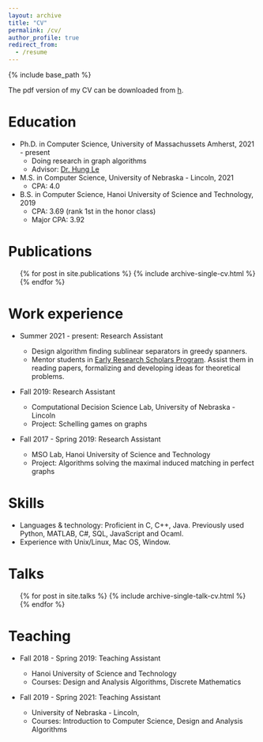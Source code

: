 ```yaml
---
layout: archive
title: "CV"
permalink: /cv/
author_profile: true
redirect_from:
  - /resume
---
```


{% include base_path %}

The pdf version of my CV can be downloaded from [h](https://thanvietcuong.github.io/files/Resume_Research.pdf).

Education
======
* Ph.D. in Computer Science, University of Massachussets Amherst, 2021 - present
  * Doing research in graph algorithms
  * Advisor: [Dr. Hung Le](https://hunglvosu.github.io) 
* M.S. in Computer Science, University of Nebraska - Lincoln, 2021
  * CPA: 4.0
* B.S. in Computer Science, Hanoi University of Science and Technology, 2019
  * CPA: 3.69 (rank 1st in the honor class)
  * Major CPA: 3.92

Publications
======
  <ul>{% for post in site.publications %}
    {% include archive-single-cv.html %}
  {% endfor %}</ul>

Work experience
======
* Summer 2021 - present: Research Assistant
  * Design algorithm finding sublinear separators in greedy spanners.
  * Mentor students in [Early Research Scholars Program](https://sites.google.com/umass.edu/ersp-cics). Assist them in reading papers, formalizing and developing ideas for theoretical problems.

* Fall 2019: Research Assistant
  * Computational Decision Science Lab, University of Nebraska - Lincoln
  * Project: Schelling games on graphs
 
* Fall 2017 - Spring 2019: Research Assistant
  * MSO Lab, Hanoi University of Science and Technology
  * Project: Algorithms solving the maximal induced matching in perfect graphs
  
Skills
======
 * Languages & technology: Proficient in C, C++, Java. Previously used Python, MATLAB, C#, SQL, JavaScript and Ocaml.
 * Experience with Unix/Linux, Mac OS, Window.
 
Talks
======
  <ul>{% for post in site.talks %}
    {% include archive-single-talk-cv.html %}
  {% endfor %}</ul>
  
Teaching
======
* Fall 2018 - Spring 2019: Teaching Assistant
  * Hanoi University of Science and Technology
  * Courses: Design and Analysis Algorithms, Discrete Mathematics

* Fall 2019 - Spring 2021: Teaching Assistant
  * University of Nebraska - Lincoln,
  * Courses: Introduction to Computer Science, Design and Analysis Algorithms
  


